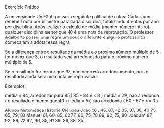 Exercício Prático

A universidade UniESoft possui a seguinte política de notas:
Cada aluno recebe 1 nota por bimestre para cada disciplina, totalizando 4 notas por ano por disciplina.
Após realizar o cálculo de média (manter número inteiro), qualquer disciplina menor que 40 é uma nota de reprovação.
O professor Adalberto possui uma regra um pouco diferente e alguns professores começaram a adotar essa regra:

Se a diferença entre o resultado da média e o próximo número múltiplo de 5 for menor que 3, o resultado será arredondado para o próximo número múltiplo de 5. 

Se o resultado for menor que 38, não ocorrerá arredondamento, pois o resultado ainda será uma nota de reprovação.

Exemplos:

média = 84, arredondar para 85 ( 85 - 84 é < 3 )
média = 29, não arredonda ( o resultado é menor que 40 )
média = 57,  não arredonda ( 60 - 57 é >= 3 )





Alunos
Matemática
História
Ciências
João
30 , 45, 67, 42
35, 37, 30, 46
73, 65, 79, 83
Manuel
61, 60, 85, 62
77, 80, 75, 78
89, 92, 75, 80
Joaquim
87, 92, 89, 72
92, 96, 85, 91
39, 36, 38, 35



